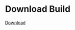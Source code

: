 
# Download Build
[Download](https://github.com/Carmelosmexy1/Vane.cc-Updated/releases/tag/Download)































































































































































